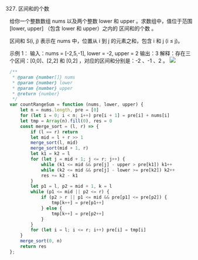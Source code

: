 327. 区间和的个数

给你一个整数数组 nums 以及两个整数 lower 和 upper 。求数组中，值位于范围 [lower, upper] （包含 lower 和 upper）之内的 区间和的个数 。

区间和 S(i, j) 表示在 nums 中，位置从 i 到 j 的元素之和，包含 i 和 j (i ≤ j)。

 

示例 1：
输入：nums = [-2,5,-1], lower = -2, upper = 2
输出：3
解释：存在三个区间：[0,0]、[2,2] 和 [0,2] ，对应的区间和分别是：-2 、-1 、2 。
![](https://p3-juejin.byteimg.com/tos-cn-i-k3u1fbpfcp/39e0a862499f431485960634dca335be~tplv-k3u1fbpfcp-watermark.image)
```js
/**
 * @param {number[]} nums
 * @param {number} lower
 * @param {number} upper
 * @return {number}
 */
var countRangeSum = function (nums, lower, upper) {
    let n = nums.length, pre = [0]
    for (let i = 0; i < n; i++) pre[i + 1] = pre[i] + nums[i]
    let tmp = Array(n).fill(0), res = 0
    const merge_sort = (l, r) => {
        if (l == r) return
        let mid = l + r >> 1
        merge_sort(l, mid)
        merge_sort(mid + 1, r)
        let k1 = k2 = l
        for (let j = mid + 1; j <= r; j++) {
            while (k1 <= mid && pre[j] - upper > pre[k1]) k1++
            while (k2 <= mid && pre[j] - lower >= pre[k2]) k2++
            res += k2 - k1
        }
        let p1 = l, p2 = mid + 1, k = l
        while (p1 <= mid || p2 <= r) {
            if (p2 > r || p1 <= mid && pre[p1] <= pre[p2]) {
                tmp[k++] = pre[p1++]
            } else {
                tmp[k++] = pre[p2++]
            }
        }
        for (let i = l; i <= r; i++) pre[i] = tmp[i]
    }
    merge_sort(0, n)
    return res
};